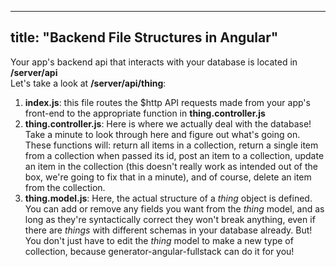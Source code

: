 
---
title: "Backend File Structures in Angular"
---

Your app's backend api that interacts with your database is located in **/server/api**  
Let's take a look at **/server/api/thing**:

1.  **index.js**: this file routes the $http API requests made from your app's front-end to the appropriate function in **thing.controller.js**
2.  **thing.controller.js**: Here is where we actually deal with the database! Take a minute to look through here and figure out what's going on. These functions will: return all items in a collection, return a single item from a collection when passed its id, post an item to a collection, update an item in the collection (this doesn't really work as intended out of the box, we're going to fix that in a minute), and of course, delete an item from the collection.
3.  **thing.model.js**: Here, the actual structure of a _thing_ object is defined. You can add or remove any fields you want from the _thing_ model, and as long as they're syntactically correct they won't break anything, even if there are _things_ with different schemas in your database already. But! You don't just have to edit the _thing_ model to make a new type of collection, because generator-angular-fullstack can do it for you!
